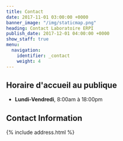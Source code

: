 ```yaml
---
title: Contact
date: 2017-11-01 03:00:00 +0000
banner_image: "/img/staticmap.png"
heading: Contact Laboratoire ERPI
publish_date: 2017-12-01 04:00:00 +0000
show_staff: true
menu:
  navigation:
    identifier: _contact
    weight: 4
---
```

## Horaire d'accueil au publique

- **Lundi-Vendredi**, 8:00am à 18:00pm 

## Contact Information
{% include address.html %}
